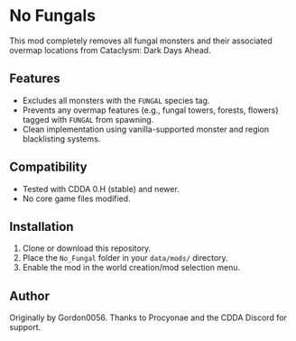 # No Fungals

This mod completely removes all fungal monsters and their associated overmap locations from Cataclysm: Dark Days Ahead.

## Features

- Excludes all monsters with the `FUNGAL` species tag.
- Prevents any overmap features (e.g., fungal towers, forests, flowers) tagged with `FUNGAL` from spawning.
- Clean implementation using vanilla-supported monster and region blacklisting systems.

## Compatibility

- Tested with CDDA 0.H (stable) and newer.
- No core game files modified.

## Installation

1. Clone or download this repository.
2. Place the `No_Fungal` folder in your `data/mods/` directory.
3. Enable the mod in the world creation/mod selection menu.

## Author

Originally by Gordon0056. Thanks to Procyonae and the CDDA Discord for support.